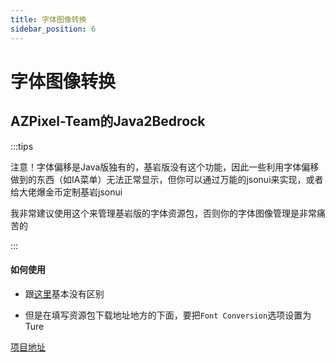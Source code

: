 ```yaml
---
title: 字体图像转换
sidebar_position: 6
---
```


# 字体图像转换

## AZPixel-Team的Java2Bedrock

:::tips

注意！字体偏移是Java版独有的，基岩版没有这个功能，因此一些利用字体偏移做到的东西（如IA菜单）无法正常显示，但你可以通过万能的jsonui来实现，或者给大佬爆金币定制基岩jsonui

我非常建议使用这个来管理基岩版的字体资源包，否则你的字体图像管理是非常痛苦的

:::

#### 如何使用

- 跟[这里](https://nitwikit.yizhan.wiki/process/mobile-player/Geyser/Upgrade/Custom-item-model-map#%E5%9C%A8%E7%BA%BF%E8%BD%AC%E6%8D%A2)基本没有区别

- 但是在填写资源包下载地址地方的下面，要把`Font Conversion`选项设置为Ture

[项目地址](https://github.com/AZPixel-Team/Java2Bedrock)